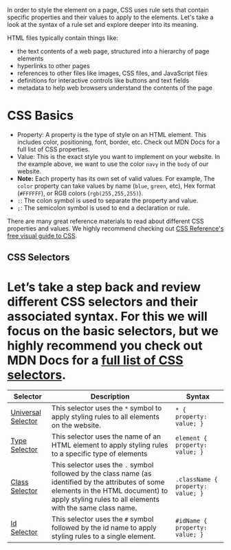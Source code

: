 In order to style the element on a page, CSS uses rule sets that contain specific properties and their values to apply to the elements. Let's take a look at the syntax of a rule set and explore deeper into its meaning.

HTML files typically contain things like:

- the text contents of a web page, structured into a hierarchy of page elements
- hyperlinks to other pages
- references to other files like images, CSS files, and JavaScript files
- definitions for interactive controls like buttons and text fields
- metadata to help web browsers understand the contents of the page


# CSS Basics
  - Property: A property is the type of style on an HTML element. This includes color, positioning, font, border, etc. Check out MDN Docs for a full list of CSS properties.
  - Value: This is the exact style you want to implement on your website. In the example above, we want to use the color `navy` in the `body` of our website.
  - **Note:** Each property has its own set of valid values. For example, The `color` property can take values by name (`blue`, `green`, etc), Hex format (`#FFFFFF`), or RGB colors (`rgb(255,255,255)`).
- `:`: The colon symbol is used to separate the property and value.
- `;`: The semicolon symbol is used to end a declaration or rule.

There are many great reference materials to read about different CSS properties and values. We highly recommend checking out [CSS Reference's free visual guide to CSS](https://cssreference.io/).
## CSS Selectors

Let’s take a step back and review different CSS selectors and their associated syntax. For this we will focus on the basic selectors, but we highly recommend you check out MDN Docs for a [full list of CSS selectors](https://developer.mozilla.org/en-US/docs/Web/CSS/CSS_Selectors).
=======


| Selector | Description | Syntax |
|----------|-------------|--------|
| [Universal Selector](https://developer.mozilla.org/en-US/docs/Web/CSS/Universal_selectors) | This selector uses the `*` symbol to apply styling rules to all elements on the website. | `* { property: value; }` |
| [Type Selector](https://developer.mozilla.org/en-US/docs/Web/CSS/Type_selectors) | This selector uses the name of an HTML element to apply styling rules to a specific type of elements | `element { property: value; }` |
| [Class Selector](https://developer.mozilla.org/en-US/docs/Web/CSS/Class_selectors) | This selector uses the `.` symbol followed by the class name (as identified by the attributes of some elements in the HTML document) to apply styling rules to all elements with the same class name. | `.className { property: value; }` |
| [Id Selector](https://developer.mozilla.org/en-US/docs/Web/CSS/ID_selectors) | This selector uses the `#` symbol followed by the id name to apply styling rules to a single element. | `#idName { property: value; }` |


